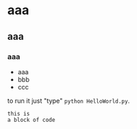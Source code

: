 # aaa
## aaa
### aaa


- aaa
- bbb
- ccc

to run it just "type" `python HelloWorld.py`.

```
this is
a block of code
```
